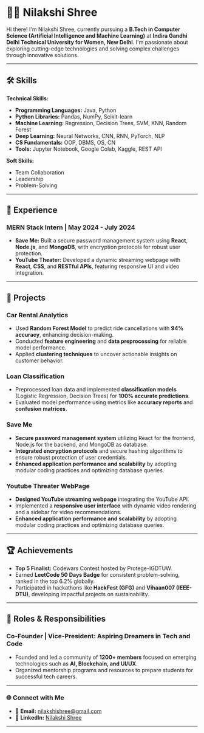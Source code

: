# 👩‍💻 Nilakshi Shree  

Hi there! I'm Nilakshi Shree, currently pursuing a **B.Tech in Computer Science (Artificial Intelligence and Machine Learning)** at **Indira Gandhi Delhi Technical University for Women, New Delhi**. I'm passionate about exploring cutting-edge technologies and solving complex challenges through innovative solutions.

---

## 🛠 Skills  

**Technical Skills:**  
- **Programming Languages:** Java, Python  
- **Python Libraries:** Pandas, NumPy, Scikit-learn  
- **Machine Learning:** Regression, Decision Trees, SVM, KNN, Random Forest  
- **Deep Learning:** Neural Networks, CNN, RNN, PyTorch, NLP  
- **CS Fundamentals:** OOP, DBMS, OS, CN  
- **Tools:** Jupyter Notebook, Google Colab, Kaggle, REST API  

**Soft Skills:**  
- Team Collaboration  
- Leadership  
- Problem-Solving  

---

## 📂 Experience  

### MERN Stack Intern | **May 2024 - July 2024**  
- **Save Me:** Built a secure password management system using **React**, **Node.js**, and **MongoDB**, with encryption protocols for robust user protection.  
- **YouTube Theater:** Developed a dynamic streaming webpage with **React**, **CSS**, and **RESTful APIs**, featuring responsive UI and video integration.  

---

## 🔬 Projects  

### **Car Rental Analytics**  
- Used **Random Forest Model** to predict ride cancellations with **94% accuracy**, enhancing decision-making.  
- Conducted **feature engineering** and **data preprocessing** for reliable model performance.  
- Applied **clustering techniques** to uncover actionable insights on customer behavior.  

### **Loan Classification**  
- Preprocessed loan data and implemented **classification models** (Logistic Regression, Decision Trees) for **100% accurate predictions**.  
- Evaluated model performance using metrics like **accuracy reports** and **confusion matrices**.  

### **Save Me**  
- **Secure password management system** utilizing React for the frontend, Node.js for the backend, and MongoDB as database.
- **Integrated encryption protocols** and secure hashing algorithms to ensure robust protection of user credentials.
- **Enhanced application performance and scalability** by adopting modular coding practices and optimizing database queries.

### **Youtube Threater WebPage**  
- **Designed YouTube streaming webpage** integrating the YouTube API.
- Implemented a **responsive user interface** with dynamic video rendering and a sidebar for video recommendations.
- **Enhanced application performance and scalability** by adopting modular coding practices and optimizing database queries.

---

## 🏆 Achievements  

- **Top 5 Finalist:** Codewars Contest hosted by Protege-IGDTUW.  
- Earned **LeetCode 50 Days Badge** for consistent problem-solving, ranked in the top 6.2% globally.  
- Participated in hackathons like **HackFest (GFG)** and **Vihaan007 (IEEE-DTU)**, developing impactful projects on sustainability.

---

## 🤝 Roles & Responsibilities  

### **Co-Founder | Vice-President**: Aspiring Dreamers in Tech and Code  
- Founded and led a community of **1200+ members** focused on emerging technologies such as **AI, Blockchain, and UI/UX**.  
- Organized mentorship programs and resources to prepare students for successful tech careers.  

---

### 🌐 Connect with Me  

- 📧 **Email:** nilakshishree@gmail.com  
- 💼 **LinkedIn:** [Nilakshi Shree](www.linkedin.com/in/nilakshi-shree)   

---

